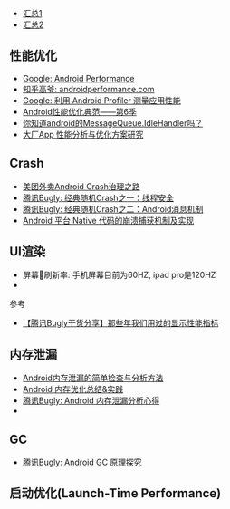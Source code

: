 - [汇总1](https://mp.weixin.qq.com/s/QVOYF2nfoWMCbM5YsxQgRQ)
- [汇总2](https://zhuanlan.zhihu.com/p/30691789)

## 性能优化
- [Google: Android Performance](https://developer.android.com/topic/performance/)
- [知乎高爷: androidperformance.com](http://www.androidperformance.com/)
- [Google: 利用 Android Profiler 测量应用性能](https://developer.android.com/studio/profile/android-profiler)
- [Android性能优化典范——第6季](https://zhuanlan.zhihu.com/p/23171119)
- [你知道android的MessageQueue.IdleHandler吗？](https://zhuanlan.zhihu.com/p/30601168)
- [大厂App 性能分析与优化方案研究](https://mp.weixin.qq.com/s?__biz=MzAxMTI4MTkwNQ==&mid=2650825400&idx=1&sn=a1d781936af7226b54a6c552250fd958&chksm=80b7b626b7c03f30d9382cf0cddef8660734855cf20545db73ebf414113d199d8d5f3f6e6bb2&mpshare=1&scene=1&srcid=0504rat76zTWv3OlFx3fsINu%23rd)

## Crash
- [美团外卖Android Crash治理之路](https://mp.weixin.qq.com/s?__biz=MjM5NjQ5MTI5OA==&mid=2651748107&idx=1&sn=55dff1b286e92cfb6aaee776df8ec89e&chksm=bd12ae468a652750a7624c30eca56f6f83347b16cdfb9153b647c6e5229a822b16724a1bbd9d&mpshare=1&scene=1&srcid=0614n3569t6buqYQeA7W9kRZ#rd)
- [腾讯Bugly: 经典随机Crash之一：线程安全](https://mp.weixin.qq.com/s?__biz=MzA3NTYzODYzMg==&mid=2653578882&idx=2&sn=448e12f89436295162a5fa63bd623383&chksm=84b3b485b3c43d93fe5b794f3e0ffbb42704a3fef7d3a0675ee2594b2fb88180ed30695b6d7c&scene=21#wechat_redirect)
- [腾讯Bugly: 经典随机Crash之二：Android消息机制](https://mp.weixin.qq.com/s?__biz=MzA3NTYzODYzMg==&mid=2653578914&idx=2&sn=5b5c83f694dfa31191d238e2a8da2e51&chksm=84b3b4a5b3c43db34cae575b361f7a70651d2a954f87b30e23c407e1d6940c7705fbe0305dd1&mpshare=1&scene=1&srcid=0413sZfbDPHhf1QvPi60CY3k%23rd)
- [Android 平台 Native 代码的崩溃捕获机制及实现](https://zhuanlan.zhihu.com/p/27834417)

## UI渲染
- 屏幕刷新率: 手机屏幕目前为60HZ, ipad pro是120HZ
- 

参考
- [【腾讯Bugly干货分享】那些年我们用过的显示性能指标
](https://zhuanlan.zhihu.com/p/22239486)

## 内存泄漏
- [Android内存泄漏的简单检查与分析方法](https://zhuanlan.zhihu.com/p/22413288)
- [Android 内存优化总结&实践](https://zhuanlan.zhihu.com/p/26043999)
- [腾讯Bugly: Android 内存泄漏分析心得](https://zhuanlan.zhihu.com/p/25213586)
- []()

## GC
- [腾讯Bugly: Android GC 原理探究](https://mp.weixin.qq.com/s?__biz=MzA3NTYzODYzMg==&mid=2653578914&idx=1&sn=8a15796520a3c302e22c0772f2e41dda&chksm=84b3b4a5b3c43db3a6b87bc6e8690c927bd15ea2e79d5642cea355fb8ca98f79d8fc461f9a91&mpshare=1&scene=1&srcid=0414ElLvbCb3WuTxTTJyTGEQ%23rd)

## 启动优化(Launch-Time Performance)
